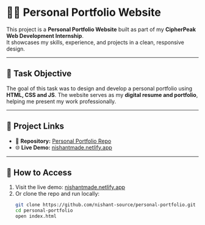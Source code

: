 # 🧑‍💻 Personal Portfolio Website

This project is a **Personal Portfolio Website** built as part of my **CipherPeak Web Development Internship**.  
It showcases my skills, experience, and projects in a clean, responsive design.

---

## 📖 Task Objective

The goal of this task was to design and develop a personal portfolio using **HTML, CSS and JS**.
The website serves as my **digital resume and portfolio**, helping me present my work professionally.

---

## 🔗 Project Links

- 📂 **Repository:** [Personal Portfolio Repo](https://github.com/nishant-source/personal-portfolio)
- 🌐 **Live Demo:** [nishantmade.netlify.app](https://nishantmade.netlify.app/)

---

## 🚀 How to Access

1. Visit the live demo: [nishantmade.netlify.app](https://nishantmade.netlify.app/)
2. Or clone the repo and run locally:
   ```bash
   git clone https://github.com/nishant-source/personal-portfolio.git
   cd personal-portfolio
   open index.html
   ```
